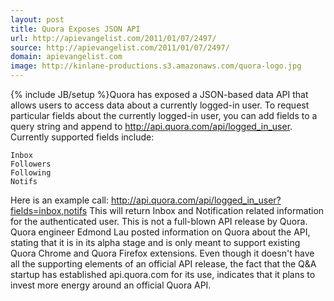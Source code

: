 ```yaml
---
layout: post
title: Quora Exposes JSON API
url: http://apievangelist.com/2011/01/07/2497/
source: http://apievangelist.com/2011/01/07/2497/
domain: apievangelist.com
image: http://kinlane-productions.s3.amazonaws.com/quora-logo.jpg
---
```

{% include JB/setup %}Quora has exposed a JSON-based data API that allows users to access data about a currently logged-in user.
To  request particular fields about the currently logged-in user, you can  add fields to a query string and append to  http://api.quora.com/api/logged_in_user.
Currently supported fields include:


	Inbox
	Followers
	Following
	Notifs

Here is an example call:  http://api.quora.com/api/logged_in_user?fields=inbox,notifs
This will return Inbox and Notification related information for the authenticated user.
This  is not a full-blown API release by Quora.  Quora engineer Edmond Lau  posted information on Quora about the API, stating that it is in its  alpha stage and is only meant to support existing Quora Chrome and  Quora Firefox extensions.
Even  though it doesn't have all the supporting elements of an official API  release, the fact that the Q&amp;A startup has established api.quora.com for its use, indicates that it plans to invest more energy around an official Quora API.